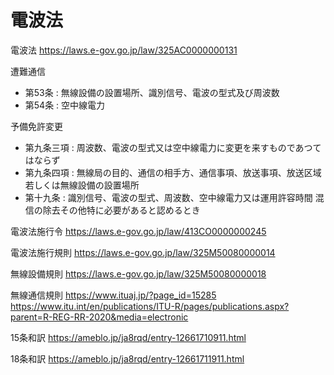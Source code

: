 # 電波法

電波法
https://laws.e-gov.go.jp/law/325AC0000000131

遭難通信
- 第53条 : 無線設備の設置場所、識別信号、電波の型式及び周波数
- 第54条 : 空中線電力

予備免許変更
- 第九条三項 : 周波数、電波の型式又は空中線電力に変更を来すものであつてはならず
- 第九条四項 : 無線局の目的、通信の相手方、通信事項、放送事項、放送区域若しくは無線設備の設置場所
- 第十九条 : 識別信号、電波の型式、周波数、空中線電力又は運用許容時間  混信の除去その他特に必要があると認めるとき

電波法施行令
https://laws.e-gov.go.jp/law/413CO0000000245

電波法施行規則
https://laws.e-gov.go.jp/law/325M50080000014

無線設備規則
https://laws.e-gov.go.jp/law/325M50080000018

無線通信規則
https://www.ituaj.jp/?page_id=15285
https://www.itu.int/en/publications/ITU-R/pages/publications.aspx?parent=R-REG-RR-2020&media=electronic

15条和訳
https://ameblo.jp/ja8rqd/entry-12661710911.html

18条和訳
https://ameblo.jp/ja8rqd/entry-12661711911.html

